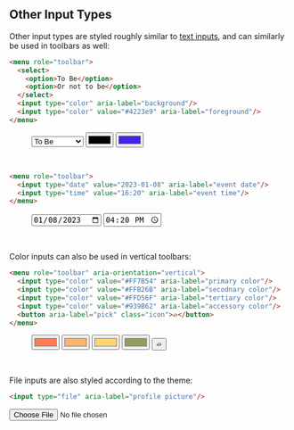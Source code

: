<section>

## Other Input Types

Other input types are styled roughly similar to [text inputs](#text-input), and can similarly be used in toolbars as well:

```html
<menu role="toolbar">
  <select>
    <option>To Be</option>
    <option>Or not to be</option>
  </select>
  <input type="color" aria-label="background"/>
  <input type="color" value="#4223e9" aria-label="foreground"/>
</menu>
```

<div role="presentation">
  <menu role="toolbar">
    <select>
      <option>To Be</option>
      <option>Or not to be</option>
    </select>
    <input type="color" aria-label="background"/>
    <input type="color" value="#4223e9" aria-label="foreground"/>
  </menu>
</div>

<br>

```html
<menu role="toolbar">
  <input type="date" value="2023-01-08" aria-label="event date"/>
  <input type="time" value="16:20" aria-label="event time"/>
</menu>
```

<div role="presentation">
  <menu role="toolbar">
    <input type="date" value="2023-01-08" aria-label="event date"/>
    <input type="time" value="16:20" aria-label="event time"/>
  </menu>
</div>

<br>


Color inputs can also be used in vertical toolbars:

```html
<menu role="toolbar" aria-orientation="vertical">
  <input type="color" value="#FF7B54" aria-label="primary color"/>
  <input type="color" value="#FFB26B" aria-label="secodnary color"/>
  <input type="color" value="#FFD56F" aria-label="tertiary color"/>
  <input type="color" value="#939B62" aria-label="accessory color"/>
  <button aria-label="pick" class="icon">⌮</button>
</menu>
```

<div role="presentation">
  <menu role="toolbar" aria-orientation="vertical">
    <input type="color" value="#FF7B54" aria-label="primary-color"/>
    <input type="color" value="#FFB26B" aria-label="secondary-color"/>
    <input type="color" value="#FFD56F" aria-label="tertiary color"/>
    <input type="color" value="#939B62" aria-label="accessory color"/>
    <button aria-label="pick" class="icon">⌮</button>
  </menu>
</div>

<br>

File inputs are also styled according to the theme:

```html
<input type="file" aria-label="profile picture"/>
```

<div role="presentation">
  <input type="file" aria-label="profile-picture"/>
</div>

<br>


</section>